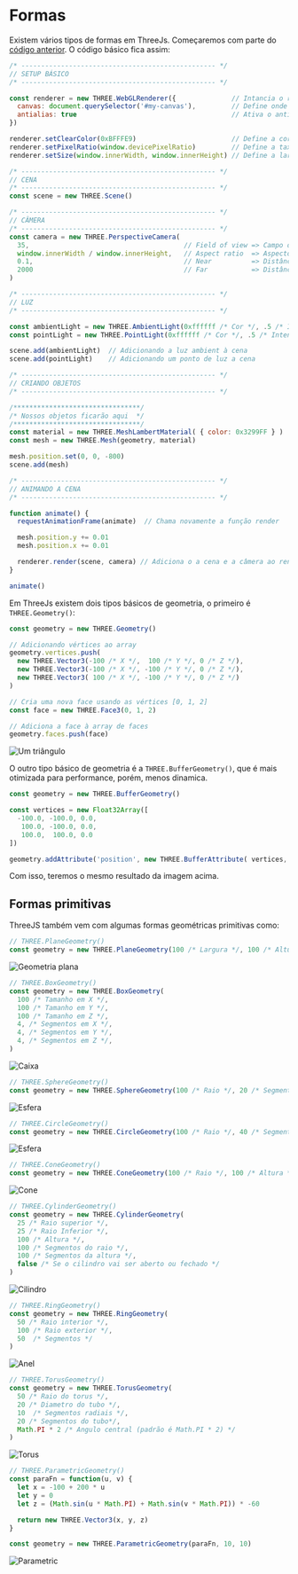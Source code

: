 # Formas

Existem vários tipos de formas em ThreeJs. Começaremos com parte do [código anterior](../1.basic-setup). O código básico fica assim:

```js
/* ------------------------------------------------- */
// SETUP BÁSICO
/* ------------------------------------------------- */

const renderer = new THREE.WebGLRenderer({              // Intancia o renderer
  canvas: document.querySelector('#my-canvas'),         // Define onde o canvas vai ser renderizado
  antialias: true                                       // Ativa o antialias
})

renderer.setClearColor(0xBFFFE9)                        // Define a cor de background
renderer.setPixelRatio(window.devicePixelRatio)         // Define a taxa de pixels do canvas
renderer.setSize(window.innerWidth, window.innerHeight) // Define a largura e altura do canvas

/* ------------------------------------------------- */
// CENA
/* ------------------------------------------------- */
const scene = new THREE.Scene()

/* ------------------------------------------------- */
// CÂMERA
/* ------------------------------------------------- */
const camera = new THREE.PerspectiveCamera(
  35,                                       // Field of view => Campo de visão
  window.innerWidth / window.innerHeight,   // Aspect ratio  => Aspecto
  0.1,                                      // Near          => Distância mínima de renderização
  2000                                      // Far           => Distância máxima de renderização
)

/* ------------------------------------------------- */
// LUZ
/* ------------------------------------------------- */

const ambientLight = new THREE.AmbientLight(0xffffff /* Cor */, .5 /* Intensidade */)
const pointLight = new THREE.PointLight(0xffffff /* Cor */, .5 /* Intensidade */)

scene.add(ambientLight)  // Adicionando a luz ambient à cena
scene.add(pointLight)    // Adicionando um ponto de luz a cena

/* ------------------------------------------------- */
// CRIANDO OBJETOS
/* ------------------------------------------------- */

/********************************/
/* Nossos objetos ficarão aqui  */
/********************************/
const material = new THREE.MeshLambertMaterial( { color: 0x3299FF } )
const mesh = new THREE.Mesh(geometry, material)

mesh.position.set(0, 0, -800)
scene.add(mesh)

/* ------------------------------------------------- */
// ANIMANDO A CENA
/* ------------------------------------------------- */

function animate() {
  requestAnimationFrame(animate)  // Chama novamente a função render

  mesh.position.y += 0.01
  mesh.position.x += 0.01

  renderer.render(scene, camera) // Adiciona o a cena e a câmera ao renderer
}

animate()
```

Em ThreeJs existem dois tipos básicos de geometria, o primeiro é `THREE.Geometry()`:

```js
const geometry = new THREE.Geometry()

// Adicionando vértices ao array
geometry.vertices.push(
  new THREE.Vector3(-100 /* X */,  100 /* Y */, 0 /* Z */),
  new THREE.Vector3(-100 /* X */, -100 /* Y */, 0 /* Z */),
  new THREE.Vector3( 100 /* X */, -100 /* Y */, 0 /* Z */)
)

// Cria uma nova face usando as vértices [0, 1, 2]
const face = new THREE.Face3(0, 1, 2)

// Adiciona a face à array de faces
geometry.faces.push(face)
```

![Um triângulo](../assets/4.gif)

O outro tipo básico de geometria é a `THREE.BufferGeometry()`, que é mais otimizada para performance,
porém, menos dinamica.

```js
const geometry = new THREE.BufferGeometry()

const vertices = new Float32Array([
  -100.0, -100.0, 0.0,
   100.0, -100.0, 0.0,
   100.0,  100.0, 0.0
])

geometry.addAttribute('position', new THREE.BufferAttribute( vertices, 3 ))
```

Com isso, teremos o mesmo resultado da imagem acima.

## Formas primitivas

ThreeJS também vem com algumas formas geométricas primitivas como:

```js
// THREE.PlaneGeometry()
const geometry = new THREE.PlaneGeometry(100 /* Largura */, 100 /* Altura */)
```
![Geometria plana](../assets/5.gif)

```js
// THREE.BoxGeometry()
const geometry = new THREE.BoxGeometry(
  100 /* Tamanho em X */, 
  100 /* Tamanho em Y */,
  100 /* Tamanho em Z */,
  4, /* Segmentos em X */,
  4, /* Segmentos em Y */,
  4, /* Segmentos em Z */,
)
```
![Caixa](../assets/3.gif)

```js
// THREE.SphereGeometry()
const geometry = new THREE.SphereGeometry(100 /* Raio */, 20 /* Segmentos em largura */, 20 /* Segmentos em altura */)
```
![Esfera](../assets/6.gif)

```js
// THREE.CircleGeometry()
const geometry = new THREE.CircleGeometry(100 /* Raio */, 40 /* Segmentos */)
```
![Esfera](../assets/7.gif)

```js
// THREE.ConeGeometry()
const geometry = new THREE.ConeGeometry(100 /* Raio */, 100 /* Altura */, 100 /* Segmentos */)
```
![Cone](../assets/8.gif)

```js
// THREE.CylinderGeometry()
const geometry = new THREE.CylinderGeometry(
  25 /* Raio superior */,
  25 /* Raio Inferior */,
  100 /* Altura */,
  100 /* Segmentos do raio */,
  100 /* Segmentos da altura */,
  false /* Se o cilindro vai ser aberto ou fechado */
)
```
![Cilindro](../assets/9.gif)

```js
// THREE.RingGeometry()
const geometry = new THREE.RingGeometry(
  50 /* Raio interior */,
  100 /* Raio exterior */,
  50  /* Segmentos */
)
```
![Anel](../assets/10.gif)

```js
// THREE.TorusGeometry()
const geometry = new THREE.TorusGeometry(
  50 /* Raio do torus */,
  20 /* Diametro do tubo */,
  10  /* Segmentos radiais */,
  20 /* Segmentos do tubo*/,
  Math.PI * 2 /* Angulo central (padrão é Math.PI * 2) */
)
```
![Torus](../assets/11.gif)

```js
// THREE.ParametricGeometry()
const paraFn = function(u, v) {
  let x = -100 + 200 * u
  let y = 0
  let z = (Math.sin(u * Math.PI) + Math.sin(v * Math.PI)) * -60

  return new THREE.Vector3(x, y, z)
}

const geometry = new THREE.ParametricGeometry(paraFn, 10, 10)
```
![Parametric](../assets/12.gif)
